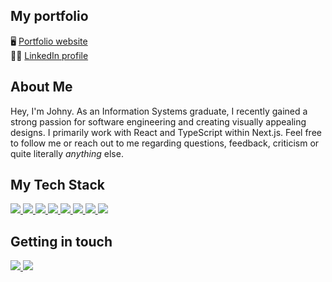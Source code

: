 ## My portfolio
🖥 <a href="https://yondagonda.github.io/portfolio-website/">Portfolio website</a> <br />
🤝🏻 <a href="https://www.linkedin.com/in/johny-ha-63a596189/">LinkedIn profile</a>

## About Me 
Hey, I'm Johny. 
As an Information Systems graduate, I recently gained a strong passion for software engineering and creating visually appealing designs. I primarily work with React and TypeScript within Next.js. Feel free to follow me or reach out to me regarding questions, feedback, criticism or quite literally *anything* else.

## My Tech Stack
<a href="https://reactjs.org/">
  <img src="https://img.shields.io/badge/React-20232A?style=for-the-badge&logo=react&logoColor=61DAFB" />
</a>
<a href="https://www.typescriptlang.org/">
  <img src="https://img.shields.io/badge/typescript-%23007ACC.svg?style=for-the-badge&logo=typescript&logoColor=white" />
</a>
<a href="https://nextjs.org/">
  <img src="https://img.shields.io/badge/Next-black?style=for-the-badge&logo=next.js&logoColor=white" />
</a>
<a href="https://tailwindcss.com/">
  <img src="https://img.shields.io/badge/tailwindcss-%2338B2AC.svg?style=for-the-badge&logo=tailwind-css&logoColor=white" />
</a>
<a href="https://en.wikipedia.org/wiki/JavaScript">
  <img src="https://img.shields.io/badge/JavaScript-323330?style=for-the-badge&logo=javascript&logoColor=F7DF1E" />
</a>
<a href="https://www.npmjs.com/">
  <img src="https://img.shields.io/badge/npm-CB3837?style=for-the-badge&logo=npm&logoColor=white" />
</a>
<a href="https://www.framer.com/motion/">
  <img src="https://img.shields.io/badge/Framer-black?style=for-the-badge&logo=framer&logoColor=blue" />
</a>
<a href="https://www.sqlite.org/index.html">
  <img src="https://img.shields.io/badge/sqlite-%2307405e.svg?style=for-the-badge&logo=sqlite&logoColor=white" />
</a>

## Getting in touch
<a href="https://mail.google.com/mail/u/0/?fs=1&to=yonniedooo@gmail.com&su=&body=&tf=cm">
  <img src="https://img.shields.io/badge/Gmail-D14836?style=for-the-badge&logo=gmail&logoColor=white" />
</a>
<a href="https://www.linkedin.com/in/johny-ha-63a596189/">
  <img src="https://img.shields.io/badge/LinkedIn-0077B5?style=for-the-badge&logo=linkedin&logoColor=white" />
</a>
